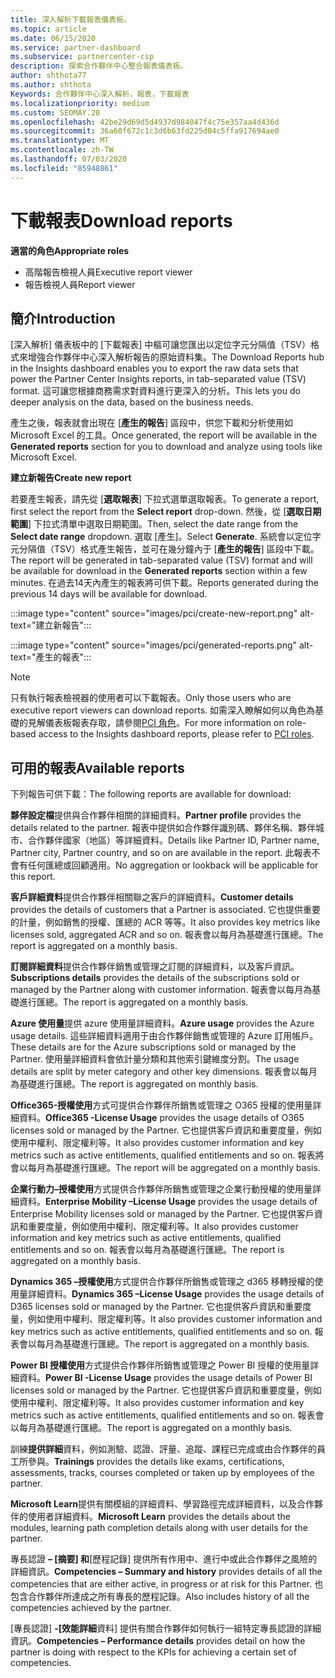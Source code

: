 ```yaml
---
title: 深入解析下載報表儀表板。
ms.topic: article
ms.date: 06/15/2020
ms.service: partner-dashboard
ms.subservice: partnercenter-csp
description: 探索合作夥伴中心整合報表儀表板。
author: shthota77
ms.author: shthota
Keywords: 合作夥伴中心深入解析，報表，下載報表
ms.localizationpriority: medium
ms.custom: SEOMAY.20
ms.openlocfilehash: 42be29d69d5d4937d984047f4c75e357aa4d436d
ms.sourcegitcommit: 36a60f672c1c3d6b63fd225d04c5ffa917694ae0
ms.translationtype: MT
ms.contentlocale: zh-TW
ms.lasthandoff: 07/03/2020
ms.locfileid: "85948861"
---
```

# <a name="download-reports"></a><span data-ttu-id="a060d-104">下載報表</span><span class="sxs-lookup"><span data-stu-id="a060d-104">Download reports</span></span>

<span data-ttu-id="a060d-105">**適當的角色**</span><span class="sxs-lookup"><span data-stu-id="a060d-105">**Appropriate roles**</span></span>
- <span data-ttu-id="a060d-106">高階報告檢視人員</span><span class="sxs-lookup"><span data-stu-id="a060d-106">Executive report viewer</span></span>
- <span data-ttu-id="a060d-107">報告檢視人員</span><span class="sxs-lookup"><span data-stu-id="a060d-107">Report viewer</span></span>

## <a name="introduction"></a><span data-ttu-id="a060d-108">簡介</span><span class="sxs-lookup"><span data-stu-id="a060d-108">Introduction</span></span>

<span data-ttu-id="a060d-109">[深入解析] 儀表板中的 [下載報表] 中樞可讓您匯出以定位字元分隔值（TSV）格式來增強合作夥伴中心深入解析報告的原始資料集。</span><span class="sxs-lookup"><span data-stu-id="a060d-109">The Download Reports hub in the Insights dashboard enables you to export the raw data sets that power the Partner Center Insights reports, in tab-separated value (TSV) format.</span></span> <span data-ttu-id="a060d-110">這可讓您根據商務需求對資料進行更深入的分析。</span><span class="sxs-lookup"><span data-stu-id="a060d-110">This lets you do deeper analysis on the data, based on the business needs.</span></span>

<span data-ttu-id="a060d-111">產生之後，報表就會出現在 [**產生的報告**] 區段中，供您下載和分析使用如 Microsoft Excel 的工具。</span><span class="sxs-lookup"><span data-stu-id="a060d-111">Once generated, the report  will be available in the **Generated reports** section for you to download and analyze using tools like Microsoft Excel.</span></span>

<span data-ttu-id="a060d-112">**建立新報告**</span><span class="sxs-lookup"><span data-stu-id="a060d-112">**Create new report**</span></span>

<span data-ttu-id="a060d-113">若要產生報表，請先從 [**選取報表**] 下拉式選單選取報表。</span><span class="sxs-lookup"><span data-stu-id="a060d-113">To generate a report, first select the report from the **Select report** drop-down.</span></span> <span data-ttu-id="a060d-114">然後，從 [**選取日期範圍**] 下拉式清單中選取日期範圍。</span><span class="sxs-lookup"><span data-stu-id="a060d-114">Then, select the date range from the **Select date range** dropdown.</span></span> <span data-ttu-id="a060d-115">選取 [產生]。</span><span class="sxs-lookup"><span data-stu-id="a060d-115">Select **Generate**.</span></span> <span data-ttu-id="a060d-116">系統會以定位字元分隔值（TSV）格式產生報告，並可在幾分鐘內于 [**產生的報告**] 區段中下載。</span><span class="sxs-lookup"><span data-stu-id="a060d-116">The report will be generated in tab-separated value (TSV) format and will be available for download in the **Generated reports** section within a few minutes.</span></span> <span data-ttu-id="a060d-117">在過去14天內產生的報表將可供下載。</span><span class="sxs-lookup"><span data-stu-id="a060d-117">Reports generated during the previous 14 days will be available for download.</span></span>

:::image type="content" source="images/pci/create-new-report.png" alt-text="建立新報告":::

:::image type="content" source="images/pci/generated-reports.png" alt-text="產生的報表":::

>[!NOTE] 
><span data-ttu-id="a060d-120">只有執行報表檢視器的使用者可以下載報表。</span><span class="sxs-lookup"><span data-stu-id="a060d-120">Only those users who are executive report viewers can download reports.</span></span> <span data-ttu-id="a060d-121">如需深入瞭解如何以角色為基礎的見解儀表板報表存取，請參閱[PCI 角色](pci-roles.md)。</span><span class="sxs-lookup"><span data-stu-id="a060d-121">For more information on role-based access to the Insights dashboard reports, please refer to [PCI roles](pci-roles.md).</span></span> 

## <a name="available-reports"></a><span data-ttu-id="a060d-122">可用的報表</span><span class="sxs-lookup"><span data-stu-id="a060d-122">Available reports</span></span>

<span data-ttu-id="a060d-123">下列報告可供下載：</span><span class="sxs-lookup"><span data-stu-id="a060d-123">The following reports are available for download:</span></span>

<span data-ttu-id="a060d-124">**夥伴設定檔**提供與合作夥伴相關的詳細資料。</span><span class="sxs-lookup"><span data-stu-id="a060d-124">**Partner profile** provides the details related to the partner.</span></span> <span data-ttu-id="a060d-125">報表中提供如合作夥伴識別碼、夥伴名稱、夥伴城市、合作夥伴國家（地區）等詳細資料。</span><span class="sxs-lookup"><span data-stu-id="a060d-125">Details like Partner ID, Partner name, Partner city, Partner country, and so on are available in the report.</span></span> <span data-ttu-id="a060d-126">此報表不會有任何匯總或回顧適用。</span><span class="sxs-lookup"><span data-stu-id="a060d-126">No aggregation or lookback will be applicable for this report.</span></span>

<span data-ttu-id="a060d-127">**客戶詳細資料**提供合作夥伴相關聯之客戶的詳細資料。</span><span class="sxs-lookup"><span data-stu-id="a060d-127">**Customer details** provides the details of customers that a Partner is associated.</span></span> <span data-ttu-id="a060d-128">它也提供重要的計量，例如銷售的授權、匯總的 ACR 等等。</span><span class="sxs-lookup"><span data-stu-id="a060d-128">It also provides key metrics like licenses sold, aggregated ACR and so on.</span></span> <span data-ttu-id="a060d-129">報表會以每月為基礎進行匯總。</span><span class="sxs-lookup"><span data-stu-id="a060d-129">The report is aggregated on a monthly basis.</span></span>

<span data-ttu-id="a060d-130">**訂閱詳細資料**提供合作夥伴銷售或管理之訂閱的詳細資料，以及客戶資訊。</span><span class="sxs-lookup"><span data-stu-id="a060d-130">**Subscriptions details** provides the details of the subscriptions sold or managed by the Partner along with customer information.</span></span> <span data-ttu-id="a060d-131">報表會以每月為基礎進行匯總。</span><span class="sxs-lookup"><span data-stu-id="a060d-131">The report is aggregated on a monthly basis.</span></span>

<span data-ttu-id="a060d-132">**Azure 使用量**提供 azure 使用量詳細資料。</span><span class="sxs-lookup"><span data-stu-id="a060d-132">**Azure usage** provides the Azure usage details.</span></span> <span data-ttu-id="a060d-133">這些詳細資料適用于由合作夥伴銷售或管理的 Azure 訂用帳戶。</span><span class="sxs-lookup"><span data-stu-id="a060d-133">These details are for the Azure subscriptions sold or managed by the Partner.</span></span> <span data-ttu-id="a060d-134">使用量詳細資料會依計量分類和其他索引鍵維度分割。</span><span class="sxs-lookup"><span data-stu-id="a060d-134">The usage details are split by meter category and other key dimensions.</span></span> <span data-ttu-id="a060d-135">報表會以每月為基礎進行匯總。</span><span class="sxs-lookup"><span data-stu-id="a060d-135">The report is aggregated on monthly basis.</span></span>

<span data-ttu-id="a060d-136">**Office365-授權使用**方式可提供合作夥伴所銷售或管理之 O365 授權的使用量詳細資料。</span><span class="sxs-lookup"><span data-stu-id="a060d-136">**Office365 -License Usage** provides the usage details of O365 licenses sold or managed by the Partner.</span></span> <span data-ttu-id="a060d-137">它也提供客戶資訊和重要度量，例如使用中權利、限定權利等。</span><span class="sxs-lookup"><span data-stu-id="a060d-137">It also provides customer information and key metrics such as active entitlements, qualified entitlements and so on.</span></span> <span data-ttu-id="a060d-138">報表將會以每月為基礎進行匯總。</span><span class="sxs-lookup"><span data-stu-id="a060d-138">The report will be aggregated on a monthly basis.</span></span>

<span data-ttu-id="a060d-139">**企業行動力–授權使用**方式提供合作夥伴所銷售或管理之企業行動授權的使用量詳細資料。</span><span class="sxs-lookup"><span data-stu-id="a060d-139">**Enterprise Mobility –License Usage**  provides the usage details of Enterprise Mobility licenses sold or managed by the Partner.</span></span> <span data-ttu-id="a060d-140">它也提供客戶資訊和重要度量，例如使用中權利、限定權利等。</span><span class="sxs-lookup"><span data-stu-id="a060d-140">It also provides customer information and key metrics such as active entitlements, qualified entitlements and so on.</span></span> <span data-ttu-id="a060d-141">報表會以每月為基礎進行匯總。</span><span class="sxs-lookup"><span data-stu-id="a060d-141">The report is aggregated on a monthly basis.</span></span>

<span data-ttu-id="a060d-142">**Dynamics 365 –授權使用**方式提供合作夥伴所銷售或管理之 d365 移轉授權的使用量詳細資料。</span><span class="sxs-lookup"><span data-stu-id="a060d-142">**Dynamics 365 –License Usage** provides the usage details of D365 licenses sold or managed by the Partner.</span></span> <span data-ttu-id="a060d-143">它也提供客戶資訊和重要度量，例如使用中權利、限定權利等。</span><span class="sxs-lookup"><span data-stu-id="a060d-143">It also provides customer information and key metrics such as active entitlements, qualified entitlements and so on.</span></span> <span data-ttu-id="a060d-144">報表會以每月為基礎進行匯總。</span><span class="sxs-lookup"><span data-stu-id="a060d-144">The report is aggregated on a monthly basis.</span></span>

<span data-ttu-id="a060d-145">**Power BI 授權使用**方式提供合作夥伴所銷售或管理之 Power BI 授權的使用量詳細資料。</span><span class="sxs-lookup"><span data-stu-id="a060d-145">**Power BI -License Usage** provides the usage details of Power BI licenses sold or managed by the Partner.</span></span> <span data-ttu-id="a060d-146">它也提供客戶資訊和重要度量，例如使用中權利、限定權利等。</span><span class="sxs-lookup"><span data-stu-id="a060d-146">It also provides customer information and key metrics such as active entitlements, qualified entitlements and so on.</span></span> <span data-ttu-id="a060d-147">報表會以每月為基礎進行匯總。</span><span class="sxs-lookup"><span data-stu-id="a060d-147">The report is aggregated on a monthly basis.</span></span>

<span data-ttu-id="a060d-148">訓練**提供詳細**資料，例如測驗、認證、評量、追蹤、課程已完成或由合作夥伴的員工所參與。</span><span class="sxs-lookup"><span data-stu-id="a060d-148">**Trainings** provides the details like exams, certifications, assessments, tracks, courses completed or taken up by employees of the partner.</span></span>

<span data-ttu-id="a060d-149">**Microsoft Learn**提供有關模組的詳細資料、學習路徑完成詳細資料，以及合作夥伴的使用者詳細資料。</span><span class="sxs-lookup"><span data-stu-id="a060d-149">**Microsoft Learn** provides the details about the modules, learning path completion details along with user details for the partner.</span></span>

<span data-ttu-id="a060d-150">專長認證 **– [摘要] 和**[歷程記錄] 提供所有作用中、進行中或此合作夥伴之風險的詳細資訊。</span><span class="sxs-lookup"><span data-stu-id="a060d-150">**Competencies – Summary and history** provides details of all the competencies that are either active, in progress or at risk for this Partner.</span></span> <span data-ttu-id="a060d-151">也包含合作夥伴所達成之所有專長的歷程記錄。</span><span class="sxs-lookup"><span data-stu-id="a060d-151">Also includes history of all the competencies achieved by the partner.</span></span>

<span data-ttu-id="a060d-152">[專長認證] **-[效能詳細**資料] 提供有關合作夥伴如何執行一組特定專長認證的詳細資訊。</span><span class="sxs-lookup"><span data-stu-id="a060d-152">**Competencies – Performance details** provides detail on how the partner is doing with respect to the KPIs for achieving a certain set of competencies.</span></span>

